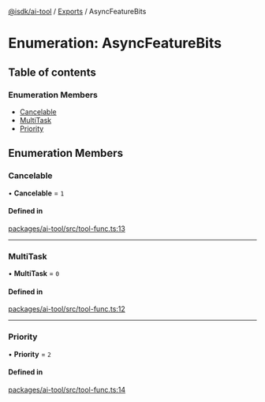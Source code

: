 [@isdk/ai-tool](../README.md) / [Exports](../modules.md) / AsyncFeatureBits

# Enumeration: AsyncFeatureBits

## Table of contents

### Enumeration Members

- [Cancelable](AsyncFeatureBits.md#cancelable)
- [MultiTask](AsyncFeatureBits.md#multitask)
- [Priority](AsyncFeatureBits.md#priority)

## Enumeration Members

### Cancelable

• **Cancelable** = ``1``

#### Defined in

[packages/ai-tool/src/tool-func.ts:13](https://github.com/isdk/ai-tool.js/blob/c2cbe6039817535b740ff3ca5f97829770039649/src/tool-func.ts#L13)

___

### MultiTask

• **MultiTask** = ``0``

#### Defined in

[packages/ai-tool/src/tool-func.ts:12](https://github.com/isdk/ai-tool.js/blob/c2cbe6039817535b740ff3ca5f97829770039649/src/tool-func.ts#L12)

___

### Priority

• **Priority** = ``2``

#### Defined in

[packages/ai-tool/src/tool-func.ts:14](https://github.com/isdk/ai-tool.js/blob/c2cbe6039817535b740ff3ca5f97829770039649/src/tool-func.ts#L14)
